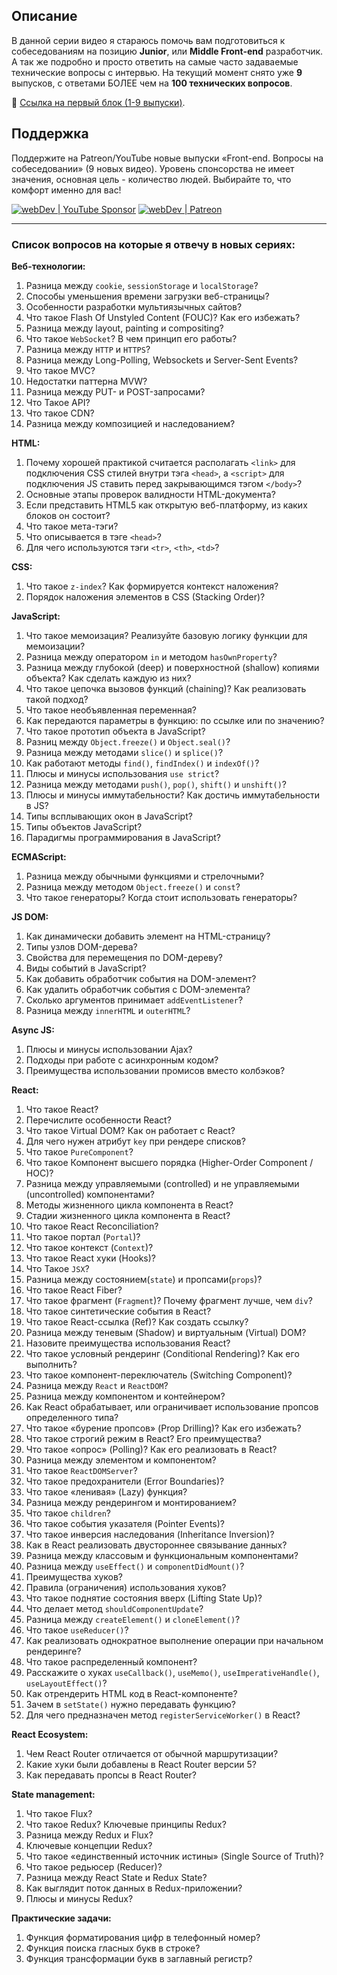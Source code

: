 ## Описание

В данной серии видео я стараюсь помочь вам подготовиться к собеседованиям на позицию **Junior**, или **Middle Front-end** разработчик.
А так же подробно и просто ответить на самые часто задаваемые технические вопросы с интервью.
На текущий момент снято уже **9** выпусков, с ответами БОЛЕЕ чем на **100 технических вопросов**.

🚀 [Ссылка на первый блок (1-9 выпуски)](https://github.com/YauhenKavalchuk/interview-questions).

## Поддержка
Поддержите на Patreon/YouTube новые выпуски «Front-end. Вопросы на собеседовании» (9 новых видео).
Уровень спонсорства не имеет значения, основная цель - количество людей.
Выбирайте то, что комфорт именно для вас!

[<img alt="webDev | YouTube Sponsor" src="https://img.shields.io/badge/Become a sponsor-F70000.svg?&style=for-the-badge&logo=youtube&logoColor=fff" />][sponsor]
[<img alt="webDev | Patreon" src="https://img.shields.io/badge/Become a patron-EF6451.svg?&style=for-the-badge&logo=patreon&logoColor=fff" />][patron]

[sponsor]: https://www.youtube.com/channel/UCE9ODjNIkOHrnSdkYWLfYhg/join
[patron]: https://www.patreon.com/YauhenKavalchuk

---

### Список вопросов на которые я отвечу в новых сериях:

**Веб-технологии:**
1. Разница между `cookie`, `sessionStorage` и `localStorage`?
2. Способы уменьшения времени загрузки веб-страницы?
3. Особенности разработки мультиязычных сайтов?
4. Что такое Flash Of Unstyled Content (FOUC)? Как его избежать?
5. Разница между layout, painting и compositing?
6. Что такое `WebSocket`? В чем принцип его работы?
7. Разница между `HTTP` и `HTTPS`?
8. Разница между Long-Polling, Websockets и Server-Sent Events?
9. Что такое MVC?
10. Недостатки паттерна MVW?
11. Разница между PUT- и POST-запросами?
12. Что Такое API?
13. Что такое CDN?
14. Разница между композицией и наследованием?

**HTML:**
1. Почему хорошей практикой считается располагать `<link>` для подключения CSS стилей внутри тэга `<head>`, а `<script>` для подключения JS ставить перед закрывающимся тэгом `</body>`?  
2. Основные этапы проверок валидности HTML-документа?  
3. Если представить HTML5 как открытую веб-платформу, из каких блоков он состоит?  
4. Что такое мета-тэги?  
5. Что описывается в тэге `<head>`?  
6. Для чего используются тэги `<tr>`, `<th>`, `<td>`?  

**CSS:**
1. Что такое `z-index`? Как формируется контекст наложения?  
2. Порядок наложения элементов в CSS (Stacking Order)?  

**JavaScript:**
1. Что такое мемоизация? Реализуйте базовую логику функции для мемоизации?  
2. Разница между оператором `in` и методом `hasOwnProperty`?  
3. Разница между глубокой (deep) и поверхностной (shallow) копиями объекта? Как сделать каждую из них?  
4. Что такое цепочка вызовов функций (chaining)? Как реализовать такой подход?  
5. Что такое необъявленная переменная?  
6. Как передаются параметры в функцию: по ссылке или по значению?  
7. Что такое прототип объекта в JavaScript?  
8. Разниц между `Object.freeze()` и `Object.seal()`?  
9. Разница между методами `slice()` и `splice()`?  
10. Как работают методы `find()`, `findIndex()` и `indexOf()`?  
11. Плюсы и минусы использования `use strict`?  
12. Разница между методами `push()`, `pop()`, `shift()` и `unshift()`?  
13. Плюсы и минусы иммутабельности? Как достичь иммутабельности в JS?  
14. Типы всплывающих окон в JavaScript?  
15. Типы объектов JavaScript?  
16. Парадигмы программирования в JavaScript?  

**ECMAScript:**
1. Разница между обычными функциями и стрелочными?  
2. Разница между методом `Object.freeze()` и `const`?  
3. Что такое генераторы? Когда стоит использовать генераторы?  

**JS DOM:**
1. Как динамически добавить элемент на HTML-страницу?  
2. Типы узлов DOM-дерева?  
3. Свойства для перемещения по DOM-дереву?  
4. Виды событий в JavaScript?  
5. Как добавить обработчик события на DOM-элемент?  
6. Как удалить обработчик события с DOM-элемента?  
7. Сколько аргументов принимает `addEventListener`?  
8. Разница между `innerHTML` и `outerHTML`?  

**Async JS:**
1. Плюсы и минусы использовании Ajax?  
2. Подходы при работе с асинхронным кодом?  
3. Преимущества использовании промисов вместо колбэков?  

**React:**
1. Что такое React?  
2. Перечислите особенности React?  
3. Что такое Virtual DOM? Как он работает с React?  
4. Для чего нужен атрибут `key` при рендере списков?  
5. Что такое `PureComponent`?  
6. Что такое Компонент высшего порядка (Higher-Order Component / HOC)?  
7. Разница между управляемыми (controlled) и не управляемыми (uncontrolled) компонентами?  
8. Методы жизненного цикла компонента в React?  
9. Стадии жизненного цикла компонента в React?  
10. Что такое React Reconciliation?  
11. Что такое портал (`Portal`)?  
12. Что такое контекст (`Context`)?  
13. Что такое React хуки (Hooks)?  
14. Что Такое `JSX`?  
15. Разница между состоянием(`state`) и пропсами(`props`)?  
16. Что такое React Fiber?  
17. Что такое фрагмент (`Fragment`)? Почему фрагмент лучше, чем `div`?  
18. Что такое синтетические события в React?  
19. Что такое React-ссылка (Ref)? Как создать ссылку?  
20. Разница между теневым (Shadow) и виртуальным (Virtual) DOM?  
21. Назовите преимущества использования React?  
22. Что такое условный рендеринг (Conditional Rendering)? Как его выполнить?  
23. Что такое компонент-переключатель (Switching Component)?  
24. Разница между `React` и `ReactDOM`?  
25. Разница между компонентом и контейнером?  
26. Как React обрабатывает, или ограничивает использование пропсов определенного типа?  
27. Что такое «бурение пропсов» (Prop Drilling)? Как его избежать?  
28. Что такое строгий режим в React? Его преимущества?  
29. Что такое «опрос» (Polling)? Как его реализовать в React?  
30. Разница между элементом и компонентом?  
31. Что такое `ReactDOMServer`?  
32. Что такое предохранители (Error Boundaries)?  
33. Что такое «ленивая» (Lazy) функция?  
34. Разница между рендерингом и монтированием?  
35. Что такое `сhildren`?  
36. Что такое события указателя (Pointer Events)?  
37. Что такое инверсия наследования (Inheritance Inversion)?  
38. Как в React реализовать двустороннее связывание данных?  
39. Разница между классовым и функциональным компонентами?  
40. Разница между `useEffect()` и `componentDidMount()`?  
41. Преимущества хуков?  
42. Правила (ограничения) использования хуков?
43. Что такое поднятие состояния вверх (Lifting State Up)?
44. Что делает метод `shouldComponentUpdate`?
45. Разница между `createElement()` и `cloneElement()`?
46. Что такое `useReducer()`?
47. Как реализовать однократное выполнение операции при начальном рендеринге?
48. Что такое распределенный компонент?
49. Расскажите о хуках `useCallback()`, `useMemo()`, `useImperativeHandle()`, `useLayoutEffect()`?
50. Как отрендерить HTML код в React-компоненте?
51. Зачем в `setState()` нужно передавать функцию?
52. Для чего предназначен метод `registerServiceWorker()` в React?

**React Ecosystem:**
1. Чем React Router отличается от обычной маршрутизации?
2. Какие хуки были добавлены в React Router версии 5?
3. Как передавать пропсы в React Router?

**State management:**
1. Что такое Flux?
2. Что такое Redux? Ключевые принципы Redux?
3. Разница между Redux и Flux?
4. Ключевые концепции Redux?
5. Что такое «единственный источник истины» (Single Source of Truth)?
6. Что такое редьюсер (Reducer)?
7. Разница между React State и Redux State?
8. Как выглядит поток данных в Redux-приложении?
9. Плюсы и минусы Redux?

**Практические задачи:**
1. Функция форматирования цифр в телефонный номер?
2. Функция поиска гласных букв в строке?
3. Функция трансформации букв в заглавный регистр?
